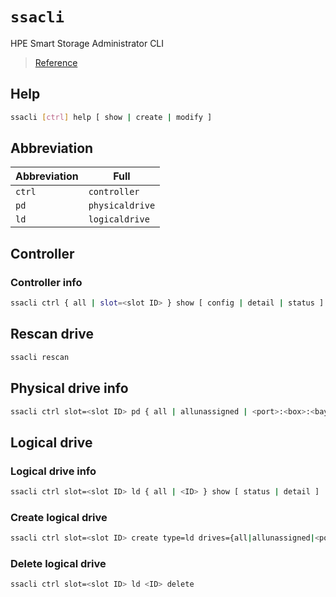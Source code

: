 # `ssacli`

HPE Smart Storage Administrator CLI

> [Reference](https://wiki.phoenixlzx.com/page/ssacli/)

## Help
```bash
ssacli [ctrl] help [ show | create | modify ]
```

## Abbreviation
| Abbreviation | Full |
| - | - |
| `ctrl` | `controller` |
| `pd` | `physicaldrive` |
| `ld` | `logicaldrive` |

## Controller

### Controller info
```bash
ssacli ctrl { all | slot=<slot ID> } show [ config | detail | status ]
```

## Rescan drive
```bash
ssacli rescan
```

## Physical drive info
```bash
ssacli ctrl slot=<slot ID> pd { all | allunassigned | <port>:<box>:<bay> } show [ status | detail ]
```

## Logical drive

### Logical drive info
```bash
ssacli ctrl slot=<slot ID> ld { all | <ID> } show [ status | detail ]
```

### Create logical drive
```bash
ssacli ctrl slot=<slot ID> create type=ld drives={all|allunassigned|<port>:<box>:<bay>,<port>:<box>:<bay>,...} [raid={0|1|1+0|5|50|6|60}] [size={<MB>|min|max|maxmbr}]
```

### Delete logical drive
```bash
ssacli ctrl slot=<slot ID> ld <ID> delete
```

